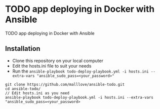 # TODO app deploying in Docker with Ansible
TODO app deploying in Docker with Ansible

## Installation
- Clone this repository on your local computer
- Edit the hosts.ini file to suit your needs
- Run the `ansible-playbook todo-deploy-playbook.yml -i hosts.ini --extra-vars "ansible_sudo_pass=<your_password>"`

```shell
git clone https://github.com/malllove/ansible-todo.git
cd ansible-todo/
// Edit hosts.ini as you need
ansible-playbook todo-deploy-playbook.yml -i hosts.ini --extra-vars "ansible_sudo_pass=<your_password>
```
